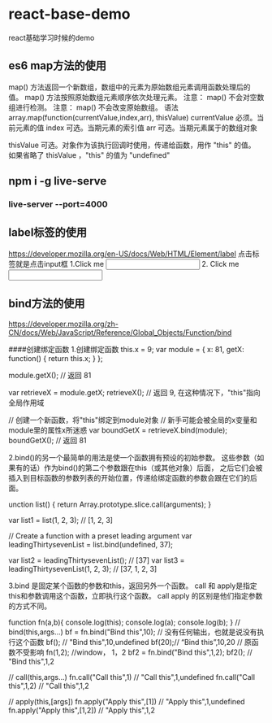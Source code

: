 ﻿# react-base-demo
react基础学习时候的demo


## es6 map方法的使用
map() 方法返回一个新数组，数组中的元素为原始数组元素调用函数处理后的值。
map() 方法按照原始数组元素顺序依次处理元素。
注意： map() 不会对空数组进行检测。
注意： map() 不会改变原始数组。
语法
array.map(function(currentValue,index,arr), thisValue)
currentValue 	必须。当前元素的值
index 可选。当期元素的索引值
arr 可选。当期元素属于的数组对象

thisValue	可选。对象作为该执行回调时使用，传递给函数，用作 "this" 的值。
如果省略了 thisValue ，"this" 的值为 "undefined"

## npm i -g live-serve 
###  live-server --port=4000


##  label标签的使用
https://developer.mozilla.org/en-US/docs/Web/HTML/Element/label
点击标签就是点击input框
1.<label>Click me <input type="text"></label>
2.
<label for="username">Click me</label>
<input type="text" id="username">

##  bind方法的使用 
https://developer.mozilla.org/zh-CN/docs/Web/JavaScript/Reference/Global_Objects/Function/bind

####创建绑定函数
1.创建绑定函数
this.x = 9; 
var module = {
  x: 81,
  getX: function() { return this.x; }
};

module.getX(); // 返回 81

var retrieveX = module.getX;
retrieveX(); // 返回 9, 在这种情况下，"this"指向全局作用域

// 创建一个新函数，将"this"绑定到module对象
// 新手可能会被全局的x变量和module里的属性x所迷惑
var boundGetX = retrieveX.bind(module);
boundGetX(); // 返回 81

2.bind()的另一个最简单的用法是使一个函数拥有预设的初始参数。
这些参数（如果有的话）作为bind()的第二个参数跟在this（或其他对象）后面，
之后它们会被插入到目标函数的参数列表的开始位置，传递给绑定函数的参数会跟在它们的后面。

unction list() {
  return Array.prototype.slice.call(arguments);
}

var list1 = list(1, 2, 3); // [1, 2, 3]

// Create a function with a preset leading argument
var leadingThirtysevenList = list.bind(undefined, 37);

var list2 = leadingThirtysevenList(); // [37]
var list3 = leadingThirtysevenList(1, 2, 3); // [37, 1, 2, 3]

3.bind 是固定某个函数的参数和this，返回另外一个函数。
call 和 apply是指定this和参数调用这个函数，立即执行这个函数。
call apply 的区别是他们指定参数的方式不同。

function fn(a,b){
    console.log(this);
    console.log(a);
    console.log(b);
}
// bind(this,args...)
bf = fn.bind("Bind this",10); // 没有任何输出，也就是说没有执行这个函数
bf(); // "Bind this",10,undefined
bf(20);// “Bind this”,10,20
// 原函数不受影响
fn(1,2); //window， 1，2
bf2 = fn.bind("Bind this",1,2);
bf2(); // "Bind this",1,2

// call(this,args...)
fn.call("Call this",1) // "Call this",1,undefined
fn.call("Call this",1,2) // "Call this",1,2

// apply(this,[args])
fn.apply("Apply this",[1]) // "Apply this",1,undefined
fn.apply("Apply this",[1,2]) // "Apply this",1,2